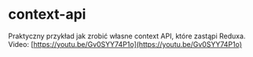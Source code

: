 # context-api


Praktyczny przykład jak zrobić własne context API, które zastąpi Reduxa.  
Video: [https://youtu.be/Gv0SYY74P1o](https://youtu.be/Gv0SYY74P1o)